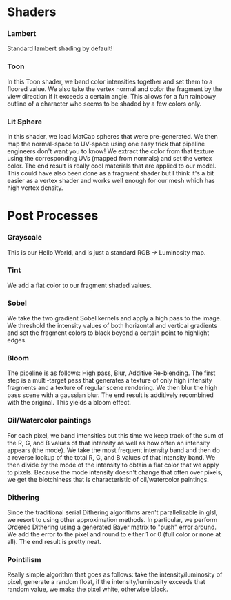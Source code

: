 # Shaders

### Lambert
Standard lambert shading by default!

### Toon
In this Toon shader, we band color intensities together and set them to a floored value. We also take the vertex normal and color the fragment by the view direction if it exceeds a certain angle. This allows for a fun rainbowy outline of a character who seems to be shaded by a few colors only.

### Lit Sphere
In this shader, we load MatCap spheres that were pre-generated. We then map the normal-space to UV-space using one easy trick that pipeline engineers don't want you to know! We extract the color from that texture using the corresponding UVs (mapped from normals) and set the vertex color. The end result is really cool materials that are applied to our model. This could have also been done as a fragment shader but I think it's a bit easier as a vertex shader and works well enough for our mesh which has high vertex density.

# Post Processes

### Grayscale
This is our Hello World, and is just a standard RGB -> Luminosity map.

### Tint
We add a flat color to our fragment shaded values.

### Sobel
We take the two gradient Sobel kernels and apply a high pass to the image. We threshold the intensity values of both horizontal and vertical gradients and set the fragment colors to black beyond a certain point to highlight edges.

### Bloom
The pipeline is as follows: High pass, Blur, Additive Re-blending. The first step is a multi-target pass that generates a texture of only high intensity fragments and a texture of regular scene rendering. We then blur the high pass scene with a gaussian blur. The end result is additively recombined with the original. This yields a bloom effect.


### Oil/Watercolor paintings
For each pixel, we band intensities but this time we keep track of the sum of the R, G, and B values of that intensity as well as how often an intensity appears (the mode). We take the most frequent intensity band and then do a reverse lookup of the total R, G, and B values of that intensity band. We then divide by the mode of the intensity to obtain a flat color that we apply to pixels. Because the mode intensity doesn't change that often over pixels, we get the blotchiness that is characteristic of oil/watercolor paintings.

### Dithering
Since the traditional serial Dithering algorithms aren't parallelizable in glsl, we resort to using other approximation methods. In particular, we perform Ordered Dithering using a generated Bayer matrix to "push" error around. We add the error to the pixel and round to either 1 or 0 (full color or none at all). The end result is pretty neat.

### Pointilism
Really simple algorithm that goes as follows: take the intensity/luminosity of pixel, generate a random float, if the intensity/luminosity exceeds that random value, we make the pixel white, otherwise black.
